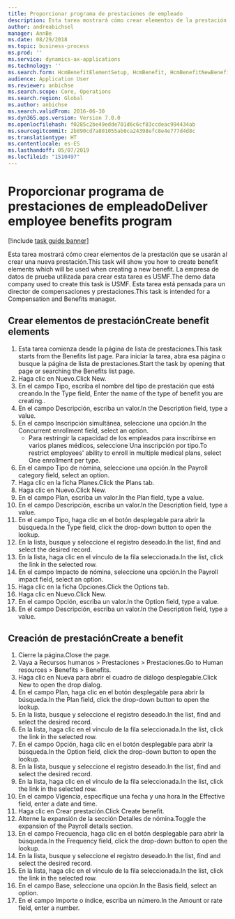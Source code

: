 ```yaml
---
title: Proporcionar programa de prestaciones de empleado
description: Esta tarea mostrará cómo crear elementos de la prestación que se usarán al crear una nueva prestación.
author: andreabichsel
manager: AnnBe
ms.date: 08/29/2018
ms.topic: business-process
ms.prod: ''
ms.service: dynamics-ax-applications
ms.technology: ''
ms.search.form: HcmBenefitElementSetup, HcmBenefit, HcmBenefitNewBenefit, HcmBenefitPlanLookup
audience: Application User
ms.reviewer: anbichse
ms.search.scope: Core, Operations
ms.search.region: Global
ms.author: anbichse
ms.search.validFrom: 2016-06-30
ms.dyn365.ops.version: Version 7.0.0
ms.openlocfilehash: f0285c2be49edde701d6c6cf83ccdeac994434ab
ms.sourcegitcommit: 2b890cd7a801055ab0ca24398efc8e4e777d4d8c
ms.translationtype: HT
ms.contentlocale: es-ES
ms.lasthandoff: 05/07/2019
ms.locfileid: "1510497"
---
```

# <a name="deliver-employee-benefits-program"></a><span data-ttu-id="7c6b9-103">Proporcionar programa de prestaciones de empleado</span><span class="sxs-lookup"><span data-stu-id="7c6b9-103">Deliver employee benefits program</span></span>

[!include [task guide banner](../../includes/task-guide-banner.md)]

<span data-ttu-id="7c6b9-104">Esta tarea mostrará cómo crear elementos de la prestación que se usarán al crear una nueva prestación.</span><span class="sxs-lookup"><span data-stu-id="7c6b9-104">This task will show you how to create benefit elements which will be used when creating a new benefit.</span></span> <span data-ttu-id="7c6b9-105">La empresa de datos de prueba utilizada para crear esta tarea es USMF.</span><span class="sxs-lookup"><span data-stu-id="7c6b9-105">The demo data company used to create this task is USMF.</span></span> <span data-ttu-id="7c6b9-106">Esta tarea está pensada para un director de compensaciones y prestaciones.</span><span class="sxs-lookup"><span data-stu-id="7c6b9-106">This task is intended for a Compensation and Benefits manager.</span></span>


## <a name="create-benefit-elements"></a><span data-ttu-id="7c6b9-107">Crear elementos de prestación</span><span class="sxs-lookup"><span data-stu-id="7c6b9-107">Create benefit elements</span></span>
1. <span data-ttu-id="7c6b9-108">Esta tarea comienza desde la página de lista de prestaciones.</span><span class="sxs-lookup"><span data-stu-id="7c6b9-108">This task starts from the Benefits list page.</span></span> <span data-ttu-id="7c6b9-109">Para iniciar la tarea, abra esa página o busque la página de lista de prestaciones.</span><span class="sxs-lookup"><span data-stu-id="7c6b9-109">Start the task by opening that page or searching the Benefits list page.</span></span>
2. <span data-ttu-id="7c6b9-110">Haga clic en Nuevo.</span><span class="sxs-lookup"><span data-stu-id="7c6b9-110">Click New.</span></span>
3. <span data-ttu-id="7c6b9-111">En el campo Tipo, escriba el nombre del tipo de prestación que está creando.</span><span class="sxs-lookup"><span data-stu-id="7c6b9-111">In the Type field, Enter the name of the type of benefit you are creating..</span></span>
4. <span data-ttu-id="7c6b9-112">En el campo Descripción, escriba un valor.</span><span class="sxs-lookup"><span data-stu-id="7c6b9-112">In the Description field, type a value.</span></span>
5. <span data-ttu-id="7c6b9-113">En el campo Inscripción simultánea, seleccione una opción.</span><span class="sxs-lookup"><span data-stu-id="7c6b9-113">In the Concurrent enrollment field, select an option.</span></span>
    * <span data-ttu-id="7c6b9-114">Para restringir la capacidad de los empleados para inscribirse en varios planes médicos, seleccione Una inscripción por tipo.</span><span class="sxs-lookup"><span data-stu-id="7c6b9-114">To restrict employees' ability to enroll in multiple medical plans, select One enrollment per type.</span></span>  
6. <span data-ttu-id="7c6b9-115">En el campo Tipo de nómina, seleccione una opción.</span><span class="sxs-lookup"><span data-stu-id="7c6b9-115">In the Payroll category field, select an option.</span></span>
7. <span data-ttu-id="7c6b9-116">Haga clic en la ficha Planes.</span><span class="sxs-lookup"><span data-stu-id="7c6b9-116">Click the Plans tab.</span></span>
8. <span data-ttu-id="7c6b9-117">Haga clic en Nuevo.</span><span class="sxs-lookup"><span data-stu-id="7c6b9-117">Click New.</span></span>
9. <span data-ttu-id="7c6b9-118">En el campo Plan, escriba un valor.</span><span class="sxs-lookup"><span data-stu-id="7c6b9-118">In the Plan field, type a value.</span></span>
10. <span data-ttu-id="7c6b9-119">En el campo Descripción, escriba un valor.</span><span class="sxs-lookup"><span data-stu-id="7c6b9-119">In the Description field, type a value.</span></span>
11. <span data-ttu-id="7c6b9-120">En el campo Tipo, haga clic en el botón desplegable para abrir la búsqueda.</span><span class="sxs-lookup"><span data-stu-id="7c6b9-120">In the Type field, click the drop-down button to open the lookup.</span></span>
12. <span data-ttu-id="7c6b9-121">En la lista, busque y seleccione el registro deseado.</span><span class="sxs-lookup"><span data-stu-id="7c6b9-121">In the list, find and select the desired record.</span></span>
13. <span data-ttu-id="7c6b9-122">En la lista, haga clic en el vínculo de la fila seleccionada.</span><span class="sxs-lookup"><span data-stu-id="7c6b9-122">In the list, click the link in the selected row.</span></span>
14. <span data-ttu-id="7c6b9-123">En el campo Impacto de nómina, seleccione una opción.</span><span class="sxs-lookup"><span data-stu-id="7c6b9-123">In the Payroll impact field, select an option.</span></span>
15. <span data-ttu-id="7c6b9-124">Haga clic en la ficha Opciones.</span><span class="sxs-lookup"><span data-stu-id="7c6b9-124">Click the Options tab.</span></span>
16. <span data-ttu-id="7c6b9-125">Haga clic en Nuevo.</span><span class="sxs-lookup"><span data-stu-id="7c6b9-125">Click New.</span></span>
17. <span data-ttu-id="7c6b9-126">En el campo Opción, escriba un valor.</span><span class="sxs-lookup"><span data-stu-id="7c6b9-126">In the Option field, type a value.</span></span>
18. <span data-ttu-id="7c6b9-127">En el campo Descripción, escriba un valor.</span><span class="sxs-lookup"><span data-stu-id="7c6b9-127">In the Description field, type a value.</span></span>

## <a name="create-a-benefit"></a><span data-ttu-id="7c6b9-128">Creación de prestación</span><span class="sxs-lookup"><span data-stu-id="7c6b9-128">Create a benefit</span></span>
1. <span data-ttu-id="7c6b9-129">Cierre la página.</span><span class="sxs-lookup"><span data-stu-id="7c6b9-129">Close the page.</span></span>
2. <span data-ttu-id="7c6b9-130">Vaya a Recursos humanos > Prestaciones > Prestaciones.</span><span class="sxs-lookup"><span data-stu-id="7c6b9-130">Go to Human resources > Benefits > Benefits.</span></span>
3. <span data-ttu-id="7c6b9-131">Haga clic en Nueva para abrir el cuadro de diálogo desplegable.</span><span class="sxs-lookup"><span data-stu-id="7c6b9-131">Click New to open the drop dialog.</span></span>
4. <span data-ttu-id="7c6b9-132">En el campo Plan, haga clic en el botón desplegable para abrir la búsqueda.</span><span class="sxs-lookup"><span data-stu-id="7c6b9-132">In the Plan field, click the drop-down button to open the lookup.</span></span>
5. <span data-ttu-id="7c6b9-133">En la lista, busque y seleccione el registro deseado.</span><span class="sxs-lookup"><span data-stu-id="7c6b9-133">In the list, find and select the desired record.</span></span>
6. <span data-ttu-id="7c6b9-134">En la lista, haga clic en el vínculo de la fila seleccionada.</span><span class="sxs-lookup"><span data-stu-id="7c6b9-134">In the list, click the link in the selected row.</span></span>
7. <span data-ttu-id="7c6b9-135">En el campo Opción, haga clic en el botón desplegable para abrir la búsqueda.</span><span class="sxs-lookup"><span data-stu-id="7c6b9-135">In the Option field, click the drop-down button to open the lookup.</span></span>
8. <span data-ttu-id="7c6b9-136">En la lista, busque y seleccione el registro deseado.</span><span class="sxs-lookup"><span data-stu-id="7c6b9-136">In the list, find and select the desired record.</span></span>
9. <span data-ttu-id="7c6b9-137">En la lista, haga clic en el vínculo de la fila seleccionada.</span><span class="sxs-lookup"><span data-stu-id="7c6b9-137">In the list, click the link in the selected row.</span></span>
10. <span data-ttu-id="7c6b9-138">En el campo Vigencia, especifique una fecha y una hora.</span><span class="sxs-lookup"><span data-stu-id="7c6b9-138">In the Effective field, enter a date and time.</span></span>
11. <span data-ttu-id="7c6b9-139">Haga clic en Crear prestación.</span><span class="sxs-lookup"><span data-stu-id="7c6b9-139">Click Create benefit.</span></span>
12. <span data-ttu-id="7c6b9-140">Alterne la expansión de la sección Detalles de nómina.</span><span class="sxs-lookup"><span data-stu-id="7c6b9-140">Toggle the expansion of the Payroll details section.</span></span>
13. <span data-ttu-id="7c6b9-141">En el campo Frecuencia, haga clic en el botón desplegable para abrir la búsqueda.</span><span class="sxs-lookup"><span data-stu-id="7c6b9-141">In the Frequency field, click the drop-down button to open the lookup.</span></span>
14. <span data-ttu-id="7c6b9-142">En la lista, busque y seleccione el registro deseado.</span><span class="sxs-lookup"><span data-stu-id="7c6b9-142">In the list, find and select the desired record.</span></span>
15. <span data-ttu-id="7c6b9-143">En la lista, haga clic en el vínculo de la fila seleccionada.</span><span class="sxs-lookup"><span data-stu-id="7c6b9-143">In the list, click the link in the selected row.</span></span>
16. <span data-ttu-id="7c6b9-144">En el campo Base, seleccione una opción.</span><span class="sxs-lookup"><span data-stu-id="7c6b9-144">In the Basis field, select an option.</span></span>
17. <span data-ttu-id="7c6b9-145">En el campo Importe o índice, escriba un número.</span><span class="sxs-lookup"><span data-stu-id="7c6b9-145">In the Amount or rate field, enter a number.</span></span>

